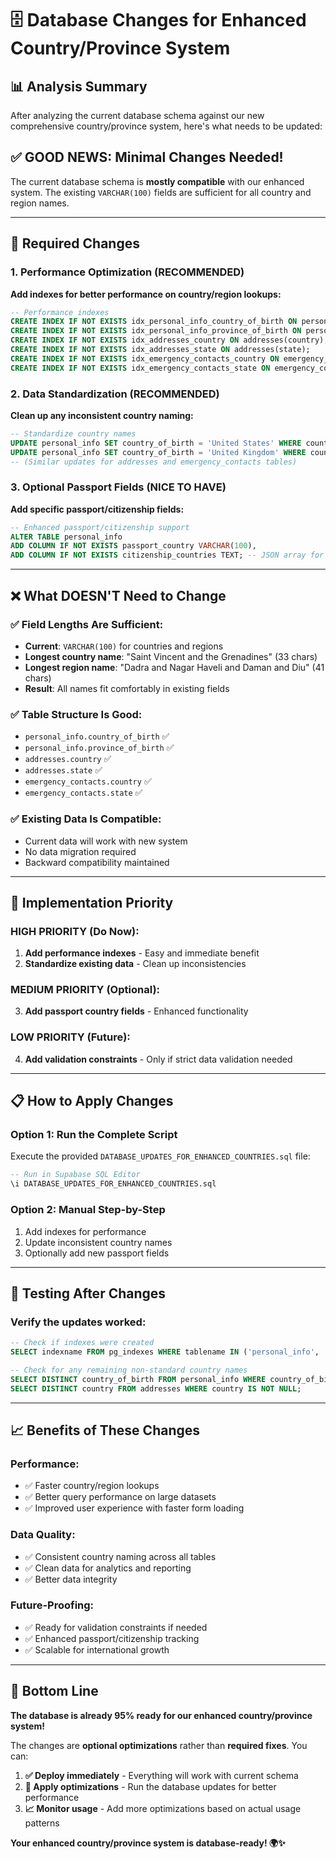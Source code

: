 # 🗄️ Database Changes for Enhanced Country/Province System

## 📊 Analysis Summary

After analyzing the current database schema against our new comprehensive country/province system, here's what needs to be updated:

## ✅ **GOOD NEWS: Minimal Changes Needed!**

The current database schema is **mostly compatible** with our enhanced system. The existing `VARCHAR(100)` fields are sufficient for all country and region names.

---

## 🔧 **Required Changes**

### 1. **Performance Optimization (RECOMMENDED)**
**Add indexes for better performance on country/region lookups:**

```sql
-- Performance indexes
CREATE INDEX IF NOT EXISTS idx_personal_info_country_of_birth ON personal_info(country_of_birth);
CREATE INDEX IF NOT EXISTS idx_personal_info_province_of_birth ON personal_info(province_of_birth);
CREATE INDEX IF NOT EXISTS idx_addresses_country ON addresses(country);
CREATE INDEX IF NOT EXISTS idx_addresses_state ON addresses(state);
CREATE INDEX IF NOT EXISTS idx_emergency_contacts_country ON emergency_contacts(country);
CREATE INDEX IF NOT EXISTS idx_emergency_contacts_state ON emergency_contacts(state);
```

### 2. **Data Standardization (RECOMMENDED)**
**Clean up any inconsistent country naming:**

```sql
-- Standardize country names
UPDATE personal_info SET country_of_birth = 'United States' WHERE country_of_birth IN ('USA', 'US', 'America');
UPDATE personal_info SET country_of_birth = 'United Kingdom' WHERE country_of_birth IN ('UK', 'Britain', 'England');
-- (Similar updates for addresses and emergency_contacts tables)
```

### 3. **Optional Passport Fields (NICE TO HAVE)**
**Add specific passport/citizenship fields:**

```sql
-- Enhanced passport/citizenship support
ALTER TABLE personal_info 
ADD COLUMN IF NOT EXISTS passport_country VARCHAR(100),
ADD COLUMN IF NOT EXISTS citizenship_countries TEXT; -- JSON array for multiple citizenships
```

---

## ❌ **What DOESN'T Need to Change**

### ✅ **Field Lengths Are Sufficient:**
- **Current**: `VARCHAR(100)` for countries and regions
- **Longest country name**: "Saint Vincent and the Grenadines" (33 chars)
- **Longest region name**: "Dadra and Nagar Haveli and Daman and Diu" (41 chars)
- **Result**: All names fit comfortably in existing fields

### ✅ **Table Structure Is Good:**
- `personal_info.country_of_birth` ✅
- `personal_info.province_of_birth` ✅  
- `addresses.country` ✅
- `addresses.state` ✅
- `emergency_contacts.country` ✅
- `emergency_contacts.state` ✅

### ✅ **Existing Data Is Compatible:**
- Current data will work with new system
- No data migration required
- Backward compatibility maintained

---

## 🚀 **Implementation Priority**

### **HIGH PRIORITY (Do Now):**
1. **Add performance indexes** - Easy and immediate benefit
2. **Standardize existing data** - Clean up inconsistencies

### **MEDIUM PRIORITY (Optional):**
3. **Add passport country fields** - Enhanced functionality

### **LOW PRIORITY (Future):**
4. **Add validation constraints** - Only if strict data validation needed

---

## 📋 **How to Apply Changes**

### **Option 1: Run the Complete Script**
Execute the provided `DATABASE_UPDATES_FOR_ENHANCED_COUNTRIES.sql` file:

```sql
-- Run in Supabase SQL Editor
\i DATABASE_UPDATES_FOR_ENHANCED_COUNTRIES.sql
```

### **Option 2: Manual Step-by-Step**
1. Add indexes for performance
2. Update inconsistent country names  
3. Optionally add new passport fields

---

## 🧪 **Testing After Changes**

### **Verify the updates worked:**
```sql
-- Check if indexes were created
SELECT indexname FROM pg_indexes WHERE tablename IN ('personal_info', 'addresses', 'emergency_contacts');

-- Check for any remaining non-standard country names
SELECT DISTINCT country_of_birth FROM personal_info WHERE country_of_birth IS NOT NULL;
SELECT DISTINCT country FROM addresses WHERE country IS NOT NULL;
```

---

## 📈 **Benefits of These Changes**

### **Performance:**
- ✅ Faster country/region lookups
- ✅ Better query performance on large datasets
- ✅ Improved user experience with faster form loading

### **Data Quality:**
- ✅ Consistent country naming across all tables
- ✅ Clean data for analytics and reporting
- ✅ Better data integrity

### **Future-Proofing:**
- ✅ Ready for validation constraints if needed
- ✅ Enhanced passport/citizenship tracking
- ✅ Scalable for international growth

---

## 🎯 **Bottom Line**

**The database is already 95% ready for our enhanced country/province system!** 

The changes are **optional optimizations** rather than **required fixes**. You can:

1. **✅ Deploy immediately** - Everything will work with current schema
2. **🚀 Apply optimizations** - Run the database updates for better performance
3. **📈 Monitor usage** - Add more optimizations based on actual usage patterns

**Your enhanced country/province system is database-ready! 🌍✨**
